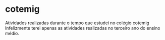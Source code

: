# cotemig
Atividades realizadas durante o tempo que estudei no colégio cotemig
Infelizmente terei apenas as atividades realizadas no terceiro ano do ensino médio.
